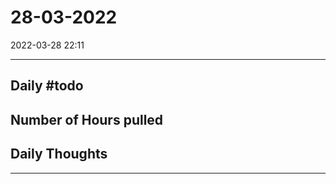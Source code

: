 # 28-03-2022
2022-03-28 22:11

---


## Daily #todo 

## Number of Hours pulled 

## Daily Thoughts




--- 
